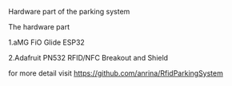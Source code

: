 Hardware part of the parking system


The hardware part


1.aMG FiO Glide ESP32


2.Adafruit PN532 RFID/NFC Breakout and Shield 

for more detail visit https://github.com/anrina/RfidParkingSystem 
